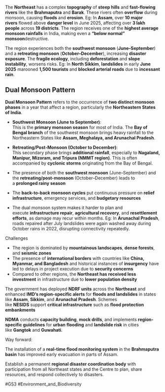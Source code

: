 The **Northeast** has a complex **topography** of **steep hills** and **fast-flowing rivers** like the **Brahmaputra** and **Barak**.
These rivers often **overflow** during monsoon, causing **floods** and **erosion**. Eg: In **Assam**, over **10 major rivers** flowed above **danger level** in June 2025, affecting over **3 lakh people** across **19 districts**.
The region receives one of the **highest average monsoon rainfalls** in India, making even a **“below normal” monsoon**destructive.

The region experiences both the **southwest monsoon** (**June–September**) and a **retreating monsoon** (**October–December**), increasing **disaster exposure**. The **fragile ecology**, including **deforestation** and **slope instability**, worsens risks. Eg: In **North Sikkim**, **landslides** in early **June 2025** marooned **1,500 tourists** and **blocked arterial roads** due to **incessant rain**.

## **Dual Monsoon Pattern**

**Dual Monsoon Pattern** refers to the occurrence of **two distinct monsoon phases** in a year that affect a region, particularly the **Northeastern States of India**.

- **Southwest Monsoon (June to September)**:  
    This is the **primary monsoon season** for most of India. The **Bay of Bengal branch** of the southwest monsoon brings heavy rainfall to the Northeastern States like **Assam, Meghalaya, and Arunachal Pradesh**.
- **Retreating/Post-Monsoon (October to December)**:  
    This secondary phase brings **additional rainfall**, especially to **Nagaland, Manipur, Mizoram, and Tripura (NMMT region)**. This is often accompanied by **cyclonic storms** originating from the Bay of Bengal.

- The presence of both the **southwest monsoon** (June–September) and the **retreating/post-monsoon** (October–December) leads to a **prolonged rainy season**

- The **back-to-back monsoon cycles** put continuous pressure on **relief infrastructure**, emergency services, and **budgetary resources**

- The dual monsoon system makes it harder to plan and execute **infrastructure repair**, **agricultural recovery**, and **resettlement efforts**, as damage may recur within months. Eg: In **Arunachal Pradesh**, roads repaired after July landslides were again washed away during October rains in 2022, disrupting connectivity repeatedly.

Challenges
- The region is dominated by **mountainous landscapes**, **dense forests**, and **seismic zones**
- The presence of **international borders** with countries like **China, Myanmar, and Bangladesh** and historical instances of **insurgency** have led to delays in project execution due to **security concerns**
- Compared to other regions, the **Northeast has received less investment** in infrastructure due to **lower population density**

The government has deployed **NDRF units** across the **Northeast** and enhanced **IMD’s region-specific alerts** for **floods and landslides** in states like **Assam**, **Sikkim**, and **Arunachal Pradesh**.
Schemes like **NESIDS** support **critical infrastructure** such as **flood protection embankments**

**NDMA** conducts **capacity building**, **mock drills**, and implements **region-specific guidelines** for **urban flooding** and **landslide risk** in cities like **Gangtok** and **Guwahati**.

Way forward:

The installation of a **real-time flood monitoring system** in the **Brahmaputra basin** has improved early evacuation in parts of Assam.

Establish a permanent **regional disaster coordination body** with participation from all Northeast states and the Centre to plan, share resources, and respond collectively to disasters.

#GS3 #Environment_and_Biodiversity 

